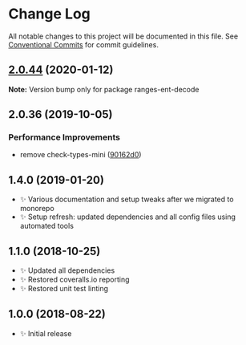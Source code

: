 # Change Log

All notable changes to this project will be documented in this file.
See [Conventional Commits](https://conventionalcommits.org) for commit guidelines.

## [2.0.44](https://gitlab.com/codsen/codsen/compare/ranges-ent-decode@2.0.43...ranges-ent-decode@2.0.44) (2020-01-12)

**Note:** Version bump only for package ranges-ent-decode





## 2.0.36 (2019-10-05)

### Performance Improvements

- remove check-types-mini ([90162d0](https://gitlab.com/codsen/codsen/commit/90162d0))

## 1.4.0 (2019-01-20)

- ✨ Various documentation and setup tweaks after we migrated to monorepo
- ✨ Setup refresh: updated dependencies and all config files using automated tools

## 1.1.0 (2018-10-25)

- ✨ Updated all dependencies
- ✨ Restored coveralls.io reporting
- ✨ Restored unit test linting

## 1.0.0 (2018-08-22)

- ✨ Initial release
